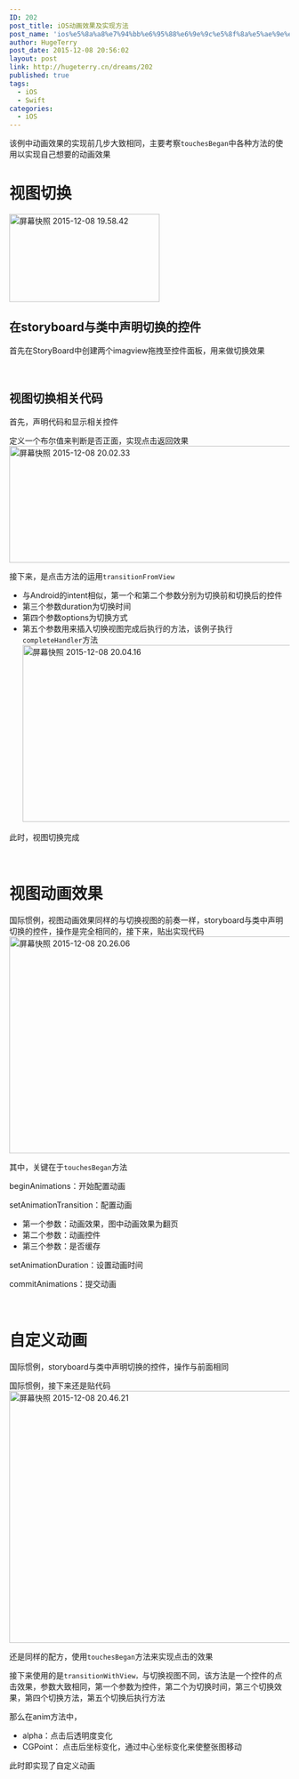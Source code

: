 ```yaml
---
ID: 202
post_title: iOS动画效果及实现方法
post_name: 'ios%e5%8a%a8%e7%94%bb%e6%95%88%e6%9e%9c%e5%8f%8a%e5%ae%9e%e7%8e%b0%e6%96%b9%e6%b3%95'
author: HugeTerry
post_date: 2015-12-08 20:56:02
layout: post
link: http://hugeterry.cn/dreams/202
published: true
tags:
  - iOS
  - Swift
categories:
  - iOS
---
```

该例中动画效果的实现前几步大致相同，主要考察<code>touchesBegan</code>中各种方法的使用以实现自己想要的动画效果
<h1>视图切换</h1>
<img class="size-full wp-image-203 alignright" src="http://www.hugeterry.cn/wp-content/uploads/2015/12/屏幕快照-2015-12-08-19.58.42.png" alt="屏幕快照 2015-12-08 19.58.42" width="270" height="158" />
<h2>在storyboard与类中声明切换的控件</h2>
首先在StoryBoard中创建两个imagview拖拽至控件面板，用来做切换效果

&nbsp;
<h2>视图切换相关代码</h2>
首先，声明代码和显示相关控件

定义一个布尔值来判断是否正面，实现点击返回效果<a href="http://www.hugeterry.cn/wp-content/uploads/2015/12/屏幕快照-2015-12-08-20.02.33.png"><img class="alignnone size-full wp-image-205" src="http://www.hugeterry.cn/wp-content/uploads/2015/12/屏幕快照-2015-12-08-20.02.33.png" alt="屏幕快照 2015-12-08 20.02.33" width="754" height="210" /></a>

接下来，是点击方法的运用<code><span class="s1">transitionFromView</span></code>
<ul>
	<li>与Android的intent相似，第一个和第二个参数分别为切换前和切换后的控件</li>
	<li>第三个参数duration为切换时间</li>
	<li>第四个参数options为切换方式</li>
	<li>第五个参数用来插入切换视图完成后执行的方法，该例子执行<code>completeHandler</code>方法<a href="http://www.hugeterry.cn/wp-content/uploads/2015/12/屏幕快照-2015-12-08-20.04.16.png"><img class="size-full wp-image-206 alignnone" src="http://www.hugeterry.cn/wp-content/uploads/2015/12/屏幕快照-2015-12-08-20.04.16.png" alt="屏幕快照 2015-12-08 20.04.16" width="822" height="318" /></a></li>
</ul>
此时，视图切换完成

&nbsp;
<h1>视图动画效果</h1>
国际惯例，视图动画效果同样的与切换视图的前奏一样，storyboard与类中声明切换的控件，操作是完全相同的，接下来，贴出实现代码<a href="http://www.hugeterry.cn/wp-content/uploads/2015/12/屏幕快照-2015-12-08-20.26.06.png"><img class="alignnone size-full wp-image-207" src="http://www.hugeterry.cn/wp-content/uploads/2015/12/屏幕快照-2015-12-08-20.26.06.png" alt="屏幕快照 2015-12-08 20.26.06" width="826" height="390" /></a>

其中，关键在于<code>touchesBegan</code>方法
<p class="p1"><span class="s1">beginAnimations：开始配置动画</span></p>
<p class="p1"><span class="s1">setAnimationTransition：配置动画</span></p>

<ul>
	<li class="p1">第一个参数：动画效果，图中动画效果为翻页</li>
	<li class="p1">第二个参数：动画控件</li>
	<li class="p1">第三个参数：是否缓存</li>
</ul>
<p class="p1"><span class="s1">setAnimationDuration：设置动画时间</span></p>
<p class="p1"><span class="s1">commitAnimations：提交动画</span></p>
&nbsp;
<h1 class="p1">自定义动画</h1>
国际惯例，storyboard与类中声明切换的控件，操作与前面相同

国际惯例，接下来还是贴代码<a href="http://www.hugeterry.cn/wp-content/uploads/2015/12/屏幕快照-2015-12-08-20.46.21.png"><img class="alignnone size-full wp-image-208" src="http://www.hugeterry.cn/wp-content/uploads/2015/12/屏幕快照-2015-12-08-20.46.21.png" alt="屏幕快照 2015-12-08 20.46.21" width="778" height="453" /></a>

还是同样的配方，使用<code>touchesBegan</code>方法来实现点击的效果

接下来使用的是<code><span class="s1">transitionWithView，</span></code><span class="s1">与切换视图不同，该方法是一个控件的点击效果，参数大致相同，第一个参数为控件，第二个为切换时间，第三个切换效果，第四个切换方法，第五个切换后执行方法</span>

那么在anim方法中，
<ul>
	<li>alpha：点击后透明度变化</li>
	<li><span class="s1">CGPoint： 点击后坐标变化，通过中心坐标变化来使整张图移动</span></li>
</ul>
此时即实现了自定义动画